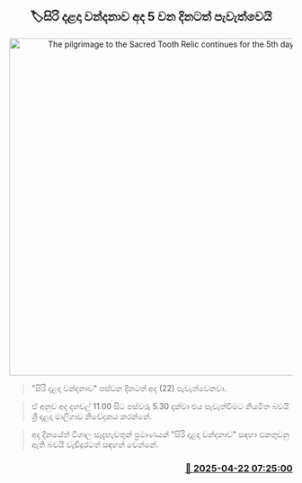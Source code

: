 <p align='center'><b><h2 align='center' title='The pilgrimage to the Sacred Tooth Relic continues for the 5th day today'>🏷සිරි දළදා වන්දනාව අද 5 වන දින‍ටත් පැවැත්වෙයි</h2></b></p>
<p align='center'><img src='https://helakuru.sgp1.cdn.digitaloceanspaces.com/esana/images/lib/sri-dalada-wandanawa.jpg' width='600' alt='The pilgrimage to the Sacred Tooth Relic continues for the 5th day today'></p>

> "සිරි දළදා වන්දනාව" පස්වන දිනටත් අද (22) පැවැත්වෙනවා.

> ඒ අනුව අද දහවල් 11.00 සිට පස්වරු 5.30 දක්වා එය පැවැත්වීමට නියමිත බවයි ශ්‍රී දළදා මාලිගාව නිවේදනය කරන්නේ.

> අද දිනයේත් විශාල සැදැහැවතුන් ප්‍රමාණයක් "සිරි දළදා වන්දනාව" සඳහා එකතුවනු ඇති බවයි වැඩිදුරටත් සඳහන් වෙන්නේ.



<h3 align='right'><a href='https://www.helakuru.lk/esana/p/109397/'>📅 2025-04-22 07:25:00</a></h3>
